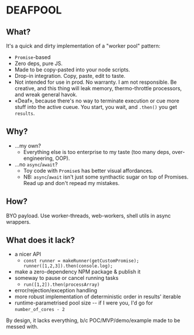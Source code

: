 # DEAFPOOL

## What?

It's a quick and dirty implementation of a "worker pool" pattern:

- `Promise`-based
- Zero deps, pure JS.
- Made to be copy-pasted into your node scripts.
- Drop-in integration. Copy, paste, edit to taste.
- Not intended for use in prod. No warranty. I am not responsible.
  Be creative, and this thing will leak memory,
  thermo-throttle processors, and wreak general havok.
- «Deaf», because there's no way to terminate execution
  or cue more stuff into the active cueue.
  You start, you wait, and `.then()` you get `results`.

## Why?

- ...my own?
    - Everything else is too enterprise to my taste
      (too many deps, over-engineering, OOP).
- ...no `async`/`await`?
    - Toy code with `Promise`s has better visual affordances.
    - NB: `async`/`await` isn't just some synthactic sugar
      on top of Promises. Read up and don't repead my mistakes.

## How?

BYO payload. Use worker-threads, web-workers, shell utils in async wrappers.

## What does it lack?

- a nicer API
    - `const runner = makeRunner(getCustomPromise); runner([1,2,3]).then(console.log);`
- make a zero-dependency NPM package & publish it
- someway to pause or cancel running tasks
    - `run([1,2]).then(processArray)`
- error/rejection/exception handling
- more robust implementation of deterministic order in results' iterable
- runtime-parametrised pool size -- if I were you, I'd go for `number_of_cores - 2`

By design, it lacks everything, b/c POC/MVP/demo/example made to be messed with.
